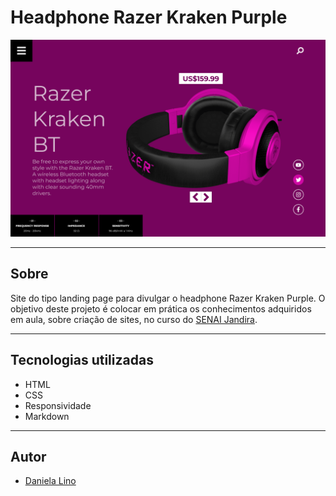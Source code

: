 # Headphone Razer Kraken Purple

![](./img/screenshot.png)

---

## Sobre
Site do tipo landing page para divulgar o headphone Razer Kraken Purple.
O objetivo deste projeto é colocar em prática os conhecimentos adquiridos em aula, sobre criação de sites, no curso do [SENAI Jandira](https://jandira.sp.senai.br/). 

---
## Tecnologias utilizadas
- HTML
- CSS
- Responsividade
- Markdown

---
## Autor
- [Daniela Lino](https://github.com/D4kii)